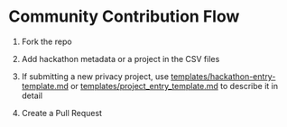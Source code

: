 # Community Contribution Flow

1. Fork the repo

2. Add hackathon metadata or a project in the CSV files

3. If submitting a new privacy project, use [templates/hackathon-entry-template.md](https://github.com/jen-sei/research/blob/main/initiatives/ethereum-privacy-ecosystem/resources/hackathons/templates/hackathon-entry-template.md) or [templates/project_entry_template.md](https://github.com/jen-sei/research/blob/main/initiatives/ethereum-privacy-ecosystem/resources/hackathons/templates/project-entry-template.md) to describe it in detail

4. Create a Pull Request
